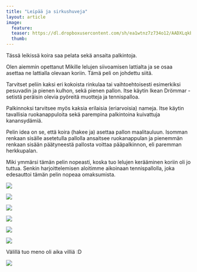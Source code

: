 ```yaml
---
title: "Leipää ja sirkushuveja"
layout: article
image:
  feature:
  teaser: https://dl.dropboxusercontent.com/sh/ea1wtnz7z734o12/AADXLqkbiWxjDilr0J1_ue-ja/aktivointi/leipaa-ja-sirkushuveja/DS61427_-245px.jpg
  thumb:
---
```


Tässä leikissä koira saa pelata sekä ansaita palkintoja.

Olen aiemmin opettanut Mikille lelujen siivoamisen lattialta ja se osaa asettaa ne lattialla olevaan koriin. Tämä peli on johdettu siitä.

Tarvitset peliin kaksi eri kokoista rinkulaa tai vaihtoehtoisesti esimerkiksi pesuvadin ja pienen kulhon, sekä pienen pallon. Itse käytin Ikean Drömmar -setistä peräisin olevia pyöreitä muotteja ja tennispalloa.

Palkinnoksi tarvitsee myös kaksia erilaisia (eriarvoisia) nameja. Itse käytin tavallisia ruokanappuloita sekä parempina palkintoina kuivattuja kanansydämiä.

Pelin idea on se, että koira (hakee ja) asettaa pallon maalitauluun. Isomman renkaan sisälle asetetulla pallolla ansaitsee ruokanappulan ja pienemmän renkaan sisään päätyneestä pallosta voittaa pääpalkinnon, eli paremman herkkupalan.

Miki ymmärsi tämän pelin nopeasti, koska tuo lelujen kerääminen koriin oli jo tuttua. Senkin harjoittelemisen aloitimme aikoinaan tennispallolla, joka edesauttoi tämän pelin nopeaa omaksumista.

[![](https://dl.dropboxusercontent.com/sh/ea1wtnz7z734o12/AAB8CWFIy15CSGTO8wu3Tvb1a/aktivointi/leipaa-ja-sirkushuveja/DS61391-800px.jpg)](https://dl.dropboxusercontent.com/sh/ea1wtnz7z734o12/AABCtsttETVsVDdUVvRXxNf0a/aktivointi/leipaa-ja-sirkushuveja/DS61391.jpg)

[![](https://dl.dropboxusercontent.com/sh/ea1wtnz7z734o12/AABtgG4fyG2CwxdpVW5ladz4a/aktivointi/leipaa-ja-sirkushuveja/DS61421-800px.jpg)](https://dl.dropboxusercontent.com/sh/ea1wtnz7z734o12/AAC_ziPw19dDGH_3LuCfC0wDa/aktivointi/leipaa-ja-sirkushuveja/DS61421.jpg)

[![](https://dl.dropboxusercontent.com/sh/ea1wtnz7z734o12/AAD4aeKeUyykiuRztZnRachza/aktivointi/leipaa-ja-sirkushuveja/DS61427-800px.jpg)](https://dl.dropboxusercontent.com/sh/ea1wtnz7z734o12/AACXhzuBrPbcjKygxgfDX2BIa/aktivointi/leipaa-ja-sirkushuveja/DS61427.jpg)

[![](https://dl.dropboxusercontent.com/sh/ea1wtnz7z734o12/AAB4XnyPrbY2dFNmtqU1ktBla/aktivointi/leipaa-ja-sirkushuveja/DS61428-800px.jpg)](https://dl.dropboxusercontent.com/sh/ea1wtnz7z734o12/AAB9_6shVRmSRA_IGuUUe2e7a/aktivointi/leipaa-ja-sirkushuveja/DS61428.jpg)

[![](https://dl.dropboxusercontent.com/sh/ea1wtnz7z734o12/AAD1899M3yrcAWAUtAkaGECUa/aktivointi/leipaa-ja-sirkushuveja/DS61402-800px.jpg)](https://dl.dropboxusercontent.com/sh/ea1wtnz7z734o12/AABWJ8OZ7E6bJ5ksYH_M_Znba/aktivointi/leipaa-ja-sirkushuveja/DS61402.jpg)

[![](https://dl.dropboxusercontent.com/sh/ea1wtnz7z734o12/AADFgLwuvPbbq0N5Oank02Q7a/aktivointi/leipaa-ja-sirkushuveja/DS61403-800px.jpg)](https://dl.dropboxusercontent.com/sh/ea1wtnz7z734o12/AADH_EC_PlV05A1d0OmjlK3Ma/aktivointi/leipaa-ja-sirkushuveja/DS61403.jpg)

Välillä tuo meno oli aika villiä :D

[![](https://dl.dropboxusercontent.com/sh/ea1wtnz7z734o12/AADtzfT0864SYu-iXFAHfqCna/aktivointi/leipaa-ja-sirkushuveja/DS61530-800px.jpg)](https://dl.dropboxusercontent.com/sh/ea1wtnz7z734o12/AAAGgy3my1t2JtU9H7vvZzc7a/aktivointi/leipaa-ja-sirkushuveja/DS61530.jpg)
